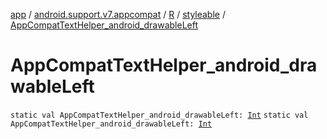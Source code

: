 [app](../../../index.md) / [android.support.v7.appcompat](../../index.md) / [R](../index.md) / [styleable](index.md) / [AppCompatTextHelper_android_drawableLeft](./-app-compat-text-helper_android_drawable-left.md)

# AppCompatTextHelper_android_drawableLeft

`static val AppCompatTextHelper_android_drawableLeft: `[`Int`](https://kotlinlang.org/api/latest/jvm/stdlib/kotlin/-int/index.html)
`static val AppCompatTextHelper_android_drawableLeft: `[`Int`](https://kotlinlang.org/api/latest/jvm/stdlib/kotlin/-int/index.html)